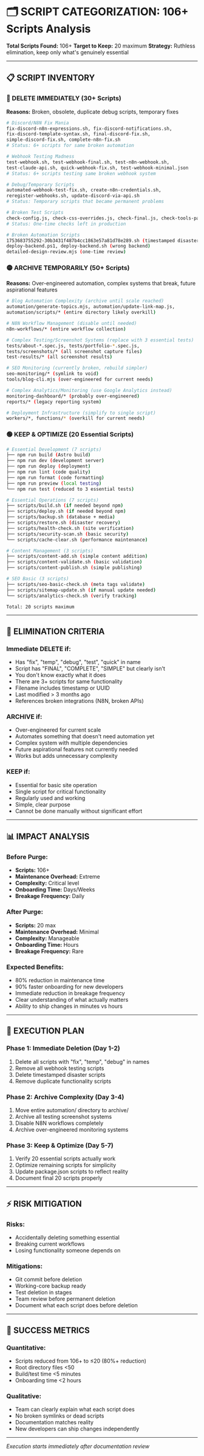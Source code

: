 # 🗂️ SCRIPT CATEGORIZATION: 106+ Scripts Analysis

**Total Scripts Found:** 106+
**Target to Keep:** 20 maximum
**Strategy:** Ruthless elimination, keep only what's genuinely essential

---

## 📋 SCRIPT INVENTORY

### 🔴 DELETE IMMEDIATELY (30+ Scripts)
**Reasons:** Broken, obsolete, duplicate debug scripts, temporary fixes

```bash
# Discord/N8N Fix Mania
fix-discord-n8n-expressions.sh, fix-discord-notifications.sh, 
fix-discord-template-syntax.sh, final-discord-fix.sh,
simple-discord-fix.sh, complete-n8n-fix.sh
# Status: 6+ scripts for same broken automation

# Webhook Testing Madness
test-webhook.sh, test-webhook-final.sh, test-n8n-webhook.sh,
test-claude-api.sh, quick-webhook-fix.sh, test-webhook-minimal.json
# Status: 6+ scripts testing same broken webhook system

# Debug/Temporary Scripts  
automated-webhook-test-fix.sh, create-n8n-credentials.sh,
reregister-webhooks.sh, update-discord-via-api.sh
# Status: Temporary scripts that became permanent problems

# Broken Test Scripts
check-config.js, check-css-overrides.js, check-final.js, check-tools-padding.js
# Status: One-time checks left in production

# Broken Automation Scripts
1753683755292-30b3431f487b4cc1863e57a81d78e289.sh (timestamped disaster)
deploy-backend.ps1, deploy-backend.sh (wrong backend)
detailed-design-review.mjs (one-time review)
```

### 🟡 ARCHIVE TEMPORARILY (50+ Scripts)
**Reasons:** Over-engineered automation, complex systems that break, future aspirational features

```bash
# Blog Automation Complexity (archive until scale reached)
automation/generate-topics.mjs, automation/update-link-map.js,
automation/scripts/* (entire directory likely overkill)

# N8N Workflow Management (disable until needed)
n8n-workflows/* (entire workflow collection)

# Complex Testing/Screenshot Systems (replace with 3 essential tests)
tests/about-*.spec.js, tests/portfolio-*.spec.js,
tests/screenshots/* (all screenshot capture files)
test-results/* (all screenshot results)

# SEO Monitoring (currently broken, rebuild simpler)
seo-monitoring/* (symlink to void)
tools/blog-cli.mjs (over-engineered for current needs)

# Complex Analytics/Monitoring (use Google Analytics instead)
monitoring-dashboard/* (probably over-engineered)
reports/* (legacy reporting system)

# Deployment Infrastructure (simplify to single script)
workers/*, functions/* (overkill for current needs)
```

### 🟢 KEEP & OPTIMIZE (20 Essential Scripts)

```bash
# Essential Development (7 scripts)
├── npm run build (Astro build)
├── npm run dev (development server)  
├── npm run deploy (deployment)
├── npm run lint (code quality)
├── npm run format (code formatting)
├── npm run preview (local testing)
└── npm run test (reduced to 3 essential tests)

# Essential Operations (7 scripts)
├── scripts/build.sh (if needed beyond npm)
├── scripts/deploy.sh (if needed beyond npm)  
├── scripts/backup.sh (database + media)
├── scripts/restore.sh (disaster recovery)
├── scripts/health-check.sh (site verification)
├── scripts/security-scan.sh (basic security)
└── scripts/cache-clear.sh (performance maintenance)

# Content Management (3 scripts)
├── scripts/content-add.sh (simple content addition)
├── scripts/content-validate.sh (basic validation)
├── scripts/content-publish.sh (simple publishing)

# SEO Basic (3 scripts)
├── scripts/seo-basic-check.sh (meta tags validate)
├── scripts/sitemap-update.sh (if manual update needed)
└── scripts/analytics-check.sh (verify tracking)

Total: 20 scripts maximum
```

---

## 🎯 ELIMINATION CRITERIA

### Immediate DELETE if:
- Has "fix", "temp", "debug", "test", "quick" in name
- Script has "FINAL", "COMPLETE", "SIMPLE" but clearly isn't
- You don't know exactly what it does
- There are 3+ scripts for same functionality
- Filename includes timestamp or UUID
- Last modified > 3 months ago
- References broken integrations (N8N, broken APIs)

### ARCHIVE if:
- Over-engineered for current scale
- Automates something that doesn't need automation yet
- Complex system with multiple dependencies
- Future aspirational features not currently needed
- Works but adds unnecessary complexity

### KEEP if:
- Essential for basic site operation
- Single script for critical functionality
- Regularly used and working
- Simple, clear purpose
- Cannot be done manually without significant effort

---

## 📊 IMPACT ANALYSIS

### Before Purge:
- **Scripts:** 106+
- **Maintenance Overhead:** Extreme
- **Complexity:** Critical level
- **Onboarding Time:** Days/Weeks
- **Breakage Frequency:** Daily

### After Purge:
- **Scripts:** 20 max
- **Maintenance Overhead:** Minimal
- **Complexity:** Manageable
- **Onboarding Time:** Hours  
- **Breakage Frequency:** Rare

### Expected Benefits:
- 80% reduction in maintenance time
- 90% faster onboarding for new developers
- Immediate reduction in breakage frequency
- Clear understanding of what actually matters
- Ability to ship changes in minutes vs hours

---

## 🚨 EXECUTION PLAN

### Phase 1: Immediate Deletion (Day 1-2)
1. Delete all scripts with "fix", "temp", "debug" in names
2. Remove all webhook testing scripts
3. Delete timestamped disaster scripts
4. Remove duplicate functionality scripts

### Phase 2: Archive Complexity (Day 3-4)  
1. Move entire automation/ directory to archive/
2. Archive all testing screenshot systems
3. Disable N8N workflows completely
4. Archive over-engineered monitoring systems

### Phase 3: Keep & Optimize (Day 5-7)
1. Verify 20 essential scripts actually work
2. Optimize remaining scripts for simplicity
3. Update package.json scripts to reflect reality
4. Document final 20 scripts properly

---

## ⚡ RISK MITIGATION

### Risks:
- Accidentally deleting something essential
- Breaking current workflows
- Losing functionality someone depends on

### Mitigations:
- Git commit before deletion
- Working-core backup ready
- Test deletion in stages
- Team review before permanent deletion
- Document what each script does before deletion

---

## 🎯 SUCCESS METRICS

### Quantitative:
- Scripts reduced from 106+ to ≤20 (80%+ reduction)
- Root directory files <50
- Build/test time <5 minutes
- Onboarding time <2 hours

### Qualitative:
- Team can clearly explain what each script does
- No broken symlinks or dead scripts
- Documentation matches reality
- New developers can ship changes independently

---

*Execution starts immediately after documentation review*

